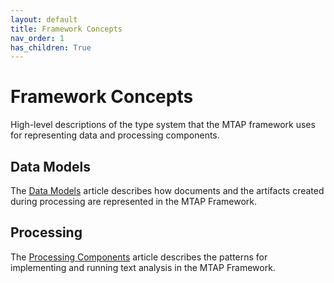 ```yaml
---
layout: default
title: Framework Concepts
nav_order: 1
has_children: True
---
```


# Framework Concepts

High-level descriptions of the type system that the MTAP framework uses for 
representing data and processing components.

## Data Models

The [Data Models](events) article describes how documents and the artifacts 
created during processing are represented in the MTAP Framework.

## Processing

The [Processing Components](processing) article describes the patterns for 
implementing and running text analysis in the MTAP Framework.
